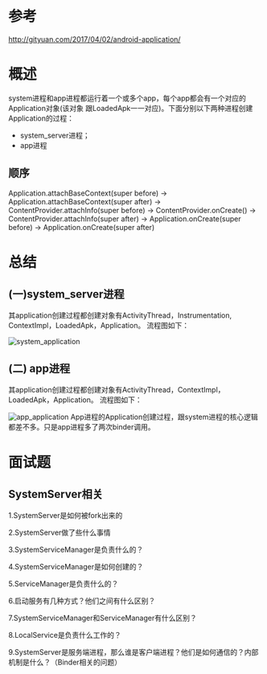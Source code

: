 # 参考
http://gityuan.com/2017/04/02/android-application/


# 概述
system进程和app进程都运行着一个或多个app，每个app都会有一个对应的Application对象(该对象 跟LoadedApk一一对应)。下面分别以下两种进程创建Application的过程：

- system_server进程；
- app进程


## 顺序
Application.attachBaseContext(super before) -> Application.attachBaseContext(super after) -> ContentProvider.attachInfo(super before) -> ContentProvider.onCreate() -> ContentProvider.attachInfo(super after) -> Application.onCreate(super before) -> Application.onCreate(super after)



# 总结
## (一)system_server进程
其application创建过程都创建对象有ActivityThread，Instrumentation, ContextImpl，LoadedApk，Application。 流程图如下：

![system_application](https://cdn.jsdelivr.net/gh/wp3355168/Typora-Picgo-Gitee/img/20210425143712.jpg)

## (二) app进程
其application创建过程都创建对象有ActivityThread，ContextImpl，LoadedApk，Application。 流程图如下：

![app_application](https://cdn.jsdelivr.net/gh/wp3355168/Typora-Picgo-Gitee/img/20210425143806.jpg)
App进程的Application创建过程，跟system进程的核心逻辑都差不多。只是app进程多了两次binder调用。


# 面试题
## SystemServer相关

1.SystemServer是如何被fork出来的 

2.SystemServer做了些什么事情 

3.SystemServiceManager是负责什么的？  

4.SystemServiceManager是如何创建的？ 

5.ServiceManager是负责什么的？ 

6.启动服务有几种方式？他们之间有什么区别？ 

7.SystemServiceManager和ServiceManager有什么区别？ 

8.LocalService是负责什么工作的？ 

9.SystemServer是服务端进程，那么谁是客户端进程？他们是如何通信的？内部机制是什么？（Binder相关的问题）